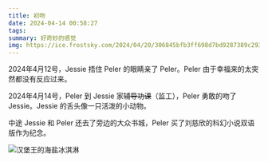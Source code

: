 ```yaml
---
title: 初吻
date: 2024-04-14 00:58:27
tags:
summary: 好奇妙的感觉
img: https://ice.frostsky.com/2024/04/20/306845bfb3ff698d7bd9287389c293fa.jpeg
---
```

2024年4月12号，Jessie 捂住 Peler 的眼睛亲了 Peler。Peler 由于幸福来的太突然都没有反应过来。

2024年4月14号，Peler 到 Jessie 家~~辅导功课~~（监工），Peler 勇敢的吻了 Jessie。Jessie 的舌头像一只活泼的小动物。

中途 Jessie 和 Peler 还去了旁边的大众书城，Peler 买了刘慈欣的科幻小说双语版作为纪念。

![汉堡王的海盐冰淇淋](https://ice.frostsky.com/2024/04/20/306845bfb3ff698d7bd9287389c293fa.jpeg)